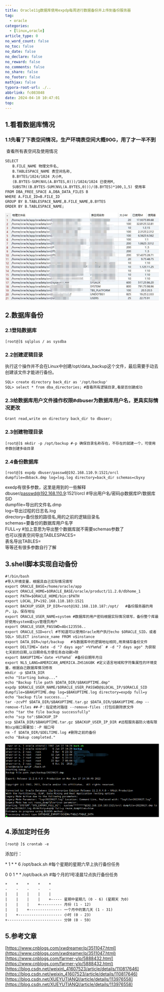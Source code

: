 ```yaml
---
title: Oracle11g数据库使用expdp每周进行数据备份并上传到备份服务器
tag:
  - oracle
categories:
  - [linux,oracle]
article_type: 0
no_word_count: false
no_toc: false
no_date: false
no_declare: false
no_reward: false
no_comments: false
no_share: false
no_footer: false
mathjax: false
typora-root-url: ./..
abbrlink: fc083848
date: 2024-04-10 10:47:01
top:
---
```


## 1.看看数据库情况

### 1.1先看了下表空间情况，生产环境表空间大概90G，用了才一半不到

​	查看所有表空间及使用情况

```
SELECT
　　B.FILE_NAME 物理文件名,
　　B.TABLESPACE_NAME 表空间名称,
　　B.BYTES/1024/1024 大小M,
　　(B.BYTES-SUM(NVL(A.BYTES,0)))/1024/1024 已使用M,
　　SUBSTR((B.BYTES-SUM(NVL(A.BYTES,0)))/(B.BYTES)*100,1,5) 使用率
FROM DBA_FREE_SPACE A,DBA_DATA_FILES B
WHERE A.FILE_ID=B.FILE_ID
GROUP BY B.TABLESPACE_NAME,B.FILE_NAME,B.BYTES
ORDER BY B.TABLESPACE_NAME;
```

![](/imgs/2022062810410290.jpg)

## 2.数据库备份

### 2.1登陆数据库

```
[root@]$ sqlplus / as sysdba
```
<!--more-->


### 2.2创建逻辑目录

执行这个操作并不会在Linux中创建/opt/data\_backup这个文件，最后需要手动去创建该文件才能进行备份。

```
SQL> create directory back_dir as '/opt/backup'
SQL> select * from dba_directories; #查看所有逻辑目录,看是否创建成功
```



### 2.3给数据库用户文件操作权限#dbuser为数据库用户名，更具实际情况更改

```
Grant read,write on directory back_dir to dbuser;
```



### 2.3创建物理目录

```
[root@]$ mkdir -p /opt/backup #-p 确保目录名称存在，不存在的就建一个，可使用参数创建多级目录
```



### 2.4备份数据库

```
[root@]$ expdp dbuser/passwd@192.168.110.9:1521/orcl dumpfile=dbback.dmp log=log.log directory=back_dir schemas=cbyxy
```

exedp有很多参数，这里是用到的一些解释  
dbuser/passwd@192.168.110.9:1521/orcl #导出用户名/密码@数据库IP/数据库SID  
dumpfile=导出的文件名.dmp  
log=导出过程的日志名.log  
directory=备份放的路径名,用的之前的逻辑目录名  
schemas=要备份的数据库用户名字  
FULL=y #加上意思为导出整个数据库就不需要schemas参数了  
也可以按表空间导出TABLESPACES=  
表名导出TABLES=  
等等还有很多参数自行了解

## 3.shell脚本实现自动备份

```
#!/bin/bash
#导入环境变量，根据具自己实际情况填写
export ORACLE_BASE=/home/oracle/app
export ORACLE_HOME=$ORACLE_BASE/oracle/product/11.2.0/dbhome_1
export PATH=$ORACLE_HOME/bin:$PATH
export LOCAL_IP=192.168.110.183:1521
export BACKUP_USER_IP_DIR=root@192.168.110.187:/opt/   #备份服务器的用户，ip，保存地址
export ORACLE_USER_NAME=system #数据库的用户密码根据实际情况填写，备份整个库最好使用system或sys管理员用户
export ORACLE_USER_PASSWD=Abc123556..
export ORACLE_SID=orcl #不知道可以使用Oracle用户执行echo $ORACLE_SID，或者SQL> SELECT instance_name FROM v$instance
export DATA_DIR=/opt/backup   #与数据库中的逻辑地址相同,用来储存备份文件
export DELTIME=`date -d "7 days ago" +%Y%m%d` # -d "7 days ago" 为获取七天前的日期,以日期命名方便任务自动删>除
export BAKUPTIME=`date +%Y%m%d` #备份日期年月日
export NLS_LANG=AMERICAN_AMERICA.ZHS16GBK #定义语言地域和字符集属性的环境变量，根据自己数据库情况修改
mkdir -p $DATA_DIR
echo "Starting bakup..."
echo "Backup file path $DATA_DIR/$BAKUPTIME.dmp"
expdp $ORACLE_USER_NAME/$ORACLE_USER_PASSWD@$LOCAL_IP/$ORACLE_SID dumpfile=$BAKUPTIME.dmp log=$BAKUPTIME.log directory=expdp full=y
echo "backup file success..."
tar -zcvPf $DATA_DIR/$BAKUPTIME.tar.gz $DATA_DIR/$BAKUPTIME.dmp --remove-files ##-P：指定绝对路径 --remove-files :打包后删除原文件
echo "tar the file backup successfully"
echo "scp to":$BACKUP_IP
scp $DATA_DIR/$BAKUPTIME.tar.gz $BACKUP_USER_IP_DIR #远程服务器防火墙有限制scp端口需要加：-P 端口号
rm -f $DATA_DIR/$DELTIME.log #删除之前的备份
echo "Bakup completed."
```

![](/imgs/2022062810410391.png)

## 4.添加定时任务

```
[root@ ]$ crontab -e
```

添加行：

\* 1 \* \* 6 /opt/back.sh #每个星期的星期六早上执行备份任务

0 0 1 * * /opt/back.sh #每个月的1号凌晨12点执行备份任务

```
*    *    *    *    *
-    -    -    -    -
|    |    |    |    |
|    |    |    |    +----- 星期中星期几 (0 - 6) (星期天 为0)
|    |    |    +---------- 月份 (1 - 12) 
|    |    +--------------- 一个月中的第几天 (1 - 31)
|    +-------------------- 小时 (0 - 23)
+------------------------- 分钟 (0 - 59)
```



## 5.参考文章

[https://www.cnblogs.com/xwdreamer/p/3511047.html](https://www.cnblogs.com/xwdreamer/p/3511047.html)  
[https://www.cnblogs.com/farmer-y/p/5888432.html](https://www.cnblogs.com/farmer-y/p/5888432.html)  
[https://blog.csdn.net/weixin\_41607523/article/details/110817646](https://blog.csdn.net/weixin_41607523/article/details/110817646)  
[https://blog.csdn.net/XUEYUTIANQI/article/details/113976558](https://blog.csdn.net/XUEYUTIANQI/article/details/113976558)

